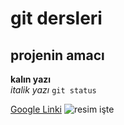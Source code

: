 # git dersleri
## projenin amacı
**kalın yazı** <br/>
*italik yazı*
`git status`

[Google Linki](http://www.google.com)
![resim işte](https://bilimgenc.tubitak.gov.tr/sites/default/files/inline-images/va%C5%9Fa%C4%9F%C4%B1n%20kulaklar%C4%B1.jpg)

